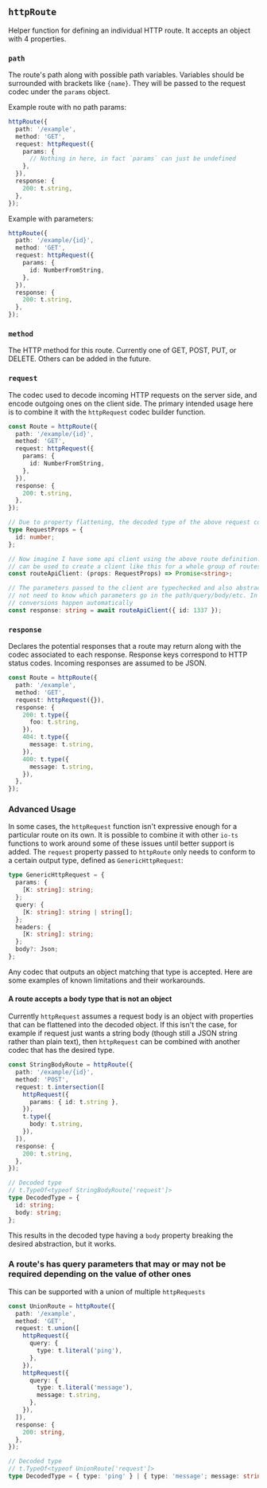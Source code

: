 ## `httpRoute`

Helper function for defining an individual HTTP route. It accepts an object with 4
properties.

### `path`

The route's path along with possible path variables. Variables should be surrounded with
brackets like `{name}`. They will be passed to the request codec under the `params`
object.

Example route with no path params:

```typescript
httpRoute({
  path: '/example',
  method: 'GET',
  request: httpRequest({
    params: {
      // Nothing in here, in fact `params` can just be undefined
    },
  }),
  response: {
    200: t.string,
  },
});
```

Example with parameters:

```typescript
httpRoute({
  path: '/example/{id}',
  method: 'GET',
  request: httpRequest({
    params: {
      id: NumberFromString,
    },
  }),
  response: {
    200: t.string,
  },
});
```

### `method`

The HTTP method for this route. Currently one of GET, POST, PUT, or DELETE. Others can
be added in the future.

### `request`

The codec used to decode incoming HTTP requests on the server side, and encode outgoing
ones on the client side. The primary intended usage here is to combine it with the
`httpRequest` codec builder function.

```typescript
const Route = httpRoute({
  path: '/example/{id}',
  method: 'GET',
  request: httpRequest({
    params: {
      id: NumberFromString,
    },
  }),
  response: {
    200: t.string,
  },
});

// Due to property flattening, the decoded type of the above request codec is this
type RequestProps = {
  id: number;
};

// Now imagine I have some api client using the above route definition. `superagent-wrapper`
// can be used to create a client like this for a whole group of routes in one line.
const routeApiClient: (props: RequestProps) => Promise<string>;

// The parameters passed to the client are typechecked and also abstracted such that the caller does
// not need to know which parameters go in the path/query/body/etc. In addition, any necessary type
// conversions happen automatically
const response: string = await routeApiClient({ id: 1337 });
```

### `response`

Declares the potential responses that a route may return along with the codec associated
to each response. Response keys correspond to HTTP status codes. Incoming responses are
assumed to be JSON.

```typescript
const Route = httpRoute({
  path: '/example',
  method: 'GET',
  request: httpRequest({}),
  response: {
    200: t.type({
      foo: t.string,
    }),
    404: t.type({
      message: t.string,
    }),
    400: t.type({
      message: t.string,
    }),
  },
});
```

### Advanced Usage

In some cases, the `httpRequest` function isn't expressive enough for a particular route
on its own. It is possible to combine it with other `io-ts` functions to work around
some of these issues until better support is added. The `request` property passed to
`httpRoute` only needs to conform to a certain output type, defined as
`GenericHttpRequest`:

```typescript
type GenericHttpRequest = {
  params: {
    [K: string]: string;
  };
  query: {
    [K: string]: string | string[];
  };
  headers: {
    [K: string]: string;
  };
  body?: Json;
};
```

Any codec that outputs an object matching that type is accepted. Here are some examples
of known limitations and their workarounds.

#### A route accepts a body type that is not an object

Currently `httpRequest` assumes a request body is an object with properties that can be
flattened into the decoded object. If this isn't the case, for example if request just
wants a string body (though still a JSON string rather than plain text), then
`httpRequest` can be combined with another codec that has the desired type.

```typescript
const StringBodyRoute = httpRoute({
  path: '/example/{id}',
  method: 'POST',
  request: t.intersection([
    httpRequest({
      params: { id: t.string },
    }),
    t.type({
      body: t.string,
    }),
  ]),
  response: {
    200: t.string,
  },
});

// Decoded type
// t.TypeOf<typeof StringBodyRoute['request']>
type DecodedType = {
  id: string;
  body: string;
};
```

This results in the decoded type having a `body` property breaking the desired
abstraction, but it works.

### A route's has query parameters that may or may not be required depending on the value of other ones

This can be supported with a union of multiple `httpRequests`

```typescript
const UnionRoute = httpRoute({
  path: '/example',
  method: 'GET',
  request: t.union([
    httpRequest({
      query: {
        type: t.literal('ping'),
      },
    }),
    httpRequest({
      query: {
        type: t.literal('message'),
        message: t.string,
      },
    }),
  ]),
  response: {
    200: string,
  },
});

// Decoded type
// t.TypeOf<typeof UnionRoute['request']>
type DecodedType = { type: 'ping' } | { type: 'message'; message: string };
```
